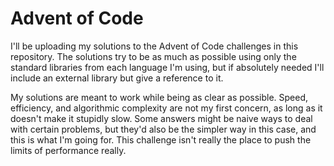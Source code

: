 # Advent of Code
I'll be uploading my solutions to the Advent of Code challenges in this repository. The solutions try to be as much as possible using only the standard libraries from each language I'm using, but if absolutely needed I'll include an external library but give a reference to it.

My solutions are meant to work while being as clear as possible. Speed, efficiency, and algorithmic complexity are not my first concern, as long as it doesn't make it stupidly slow. Some answers might be naive ways to deal with certain problems, but they'd also be the simpler way in this case, and this is what I'm going for. This challenge isn't really the place to push the limits of performance really.
